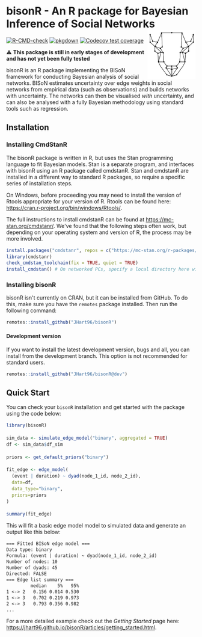 # bisonR - An R package for Bayesian Inference of Social Networks <img src="man/figures/logo.png" width=128 align="right" />

<!-- badges: start -->
[![R-CMD-check](https://github.com/JHart96/bisonR/workflows/R-CMD-check/badge.svg)](https://github.com/JHart96/bisonR/actions)
[![pkgdown](https://github.com/JHart96/bisonR/workflows/pkgdown/badge.svg)](https://github.com/JHart96/bisonR/actions)
[![Codecov test coverage](https://codecov.io/gh/JHart96/bisonR/branch/main/graph/badge.svg)](https://app.codecov.io/gh/JHart96/bisonR?branch=main)
<!-- badges: end -->

:warning: **This package is still in early stages of development and has not yet been fully tested**

bisonR is an R package implementing the BISoN framework for conducting Bayesian analysis of social networks. BISoN estimates uncertainty over edge weights in social networks from empirical data (such as observations) and builds networks with uncertainty. The networks can then be visualised *with* uncertainty, and can also be analysed with a fully Bayesian methodology using standard tools such as regression.

## Installation

### Installing CmdStanR

The bisonR package is written in R, but uses the Stan programming language to fit Bayesian models. Stan is a separate program, and interfaces with bisonR using an R package called cmdstanR. Stan and cmdstanR are installed in a different way to standard R packages, so require a specific series of installation steps. 

On Windows, before proceeding you may need to install the version of Rtools appropriate for your version of R. Rtools can be found here: https://cran.r-project.org/bin/windows/Rtools/.

The full instructions to install cmdstanR can be found at https://mc-stan.org/cmdstanr/. We've found that the following steps often work, but depending on your operating system and version of R, the process may be more involved.

```r
install.packages("cmdstanr", repos = c("https://mc-stan.org/r-packages/", getOption("repos")))
library(cmdstanr)
check_cmdstan_toolchain(fix = TRUE, quiet = TRUE)
install_cmdstan() # On networked PCs, specify a local directory here with the argument dir=path_to_local_directory
```

### Installing bisonR

bisonR isn't currently on CRAN, but it can be installed from GitHub. To do this, make sure you have the `remotes` package installed. Then run the following command:

```r
remotes::install_github("JHart96/bisonR")
```

#### Development version

If you want to install the latest development version, bugs and all, you can install from the development branch. This option is not recommended for standard users.

```r
remotes::install_github("JHart96/bisonR@dev")
```

## Quick Start

You can check your `bisonR` installation and get started with the package using the code below:

```r
library(bisonR)

sim_data <- simulate_edge_model("binary", aggregated = TRUE)
df <- sim_data$df_sim

priors <- get_default_priors("binary")

fit_edge <- edge_model(
  (event | duration) ~ dyad(node_1_id, node_2_id), 
  data=df, 
  data_type="binary",
  priors=priors
)

summary(fit_edge)
```

This will fit a basic edge model model to simulated data and generate an output like this below:

```
=== Fitted BISoN edge model ===
Data type: binary
Formula: (event | duration) ~ dyad(node_1_id, node_2_id)
Number of nodes: 10
Number of dyads: 45
Directed: FALSE
=== Edge list summary ===
         median    5%   95%
1 <-> 2   0.156 0.014 0.530
1 <-> 3   0.702 0.219 0.973
2 <-> 3   0.793 0.356 0.982
...
```

For a more detailed example check out the *Getting Started* page here: https://jhart96.github.io/bisonR/articles/getting_started.html.
